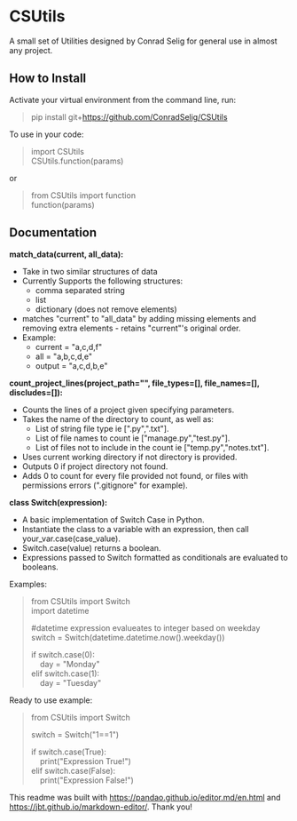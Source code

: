 # CSUtils
A small set of Utilities designed by Conrad Selig for general use in almost any project.


## How to Install

Activate your virtual environment from the command line, run:
> pip install git+https://github.com/ConradSelig/CSUtils

To use in your code:
> import CSUtils <br>
> CSUtils.function(params)

or
> from CSUtils import function <br>
> function(params)

## Documentation

**match_data(current, all_data):**

* Take in two similar structures of data
* Currently Supports the following structures:
	* comma separated string
	* list
	* dictionary (does not remove elements)
* matches "current" to "all_data" by adding missing elements and removing extra elements - retains "current"'s original order.
* Example:
	* current = "a,c,d,f"
	* all = "a,b,c,d,e"
	* output = "a,c,d,b,e"

**count_project_lines(project_path="", file_types=[], file_names=[], discludes=[]):**
* Counts the lines of a project given specifying parameters.
* Takes the name of the directory to count, as well as:
    * List of string file type ie [".py",".txt"].
    * List of file names to count ie ["manage.py","test.py"].
    * List of files not to include in the count ie ["temp.py","notes.txt"].
* Uses current working directory if not directory is provided.
* Outputs 0 if project directory not found.
* Adds 0 to count for every file provided not found, or files with permissions errors (".gitignore" for example).

**class Switch(expression):**
* A basic implementation of Switch Case in Python.
* Instantiate the class to a variable with an expression, then call your_var.case(case_value).
* Switch.case(value) returns a boolean.
* Expressions passed to Switch formatted as conditionals are evaluated to booleans.<br>

Examples:
> from CSUtils import Switch <br>
> import datetime <br>
>
> \#datetime expression evalueates to integer based on weekday <br>
> switch = Switch(datetime.datetime.now().weekday()) <br>
> 
> if switch.case(0): <br>
> &nbsp;&nbsp;&nbsp;&nbsp;day = "Monday" <br>
> elif switch.case(1): <br>
>    &nbsp;&nbsp;&nbsp;&nbsp;day = "Tuesday" <br>

Ready to use example:

> from CSUtils import Switch <br>
>
> switch = Switch("1==1")
>
> if switch.case(True): <br>
> &nbsp;&nbsp;&nbsp;&nbsp;print("Expression True!") <br>
> elif switch.case(False): <br>
> &nbsp;&nbsp;&nbsp;&nbsp;print("Expression False!") <br>


This readme was built with https://pandao.github.io/editor.md/en.html and https://jbt.github.io/markdown-editor/. Thank you!

